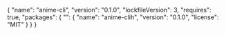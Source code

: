 {
  "name": "anime-cli",
  "version": "0.1.0",
  "lockfileVersion": 3,
  "requires": true,
  "packages": {
    "": {
      "name": "anime-clih",
      "version": "0.1.0",
      "license": "MIT"
    }
  }
}